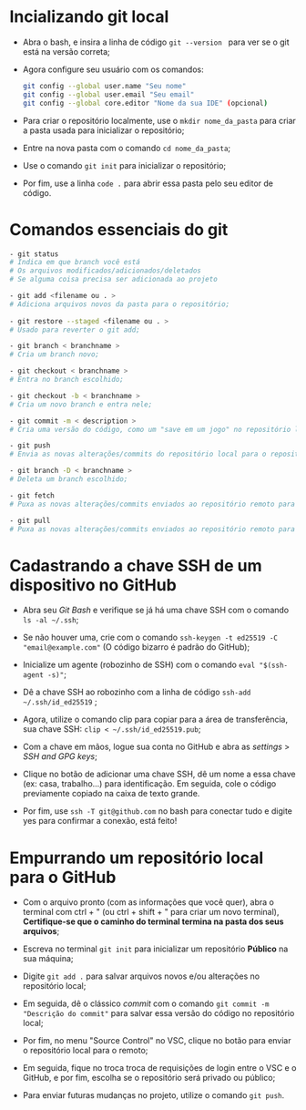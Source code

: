 # Incializando git local

- Abra o bash, e insira a linha de código `git --version `  para ver se o git está na versão correta; 

- Agora configure seu usuário com os comandos:
    ```bash
    git config --global user.name "Seu nome"
    git config --global user.email "Seu email"
    git config --global core.editor "Nome da sua IDE" (opcional)
    ```
- Para criar o repositório localmente, use o `mkdir nome_da_pasta` para criar a pasta usada para inicializar o repositório;

- Entre na nova pasta com o comando `cd nome_da_pasta`;

- Use o comando `git init` para inicializar o repositório;

- Por fim, use a linha `code .` para abrir essa pasta pelo seu editor de código.

# Comandos essenciais do git
```bash
- git status
# Indica em que branch você está
# Os arquivos modificados/adicionados/deletados
# Se alguma coisa precisa ser adicionada ao projeto

- git add <filename ou . >
# Adiciona arquivos novos da pasta para o repositório;
 
- git restore --staged <filename ou . >
# Usado para reverter o git add;

- git branch < branchname >
# Cria um branch novo;

- git checkout < branchname >
# Entra no branch escolhido;

- git checkout -b < branchname >
# Cria um novo branch e entra nele;

- git commit -m < description >
# Cria uma versão do código, como um "save em um jogo" no repositório local, junto com uma descrição;

- git push
# Envia as novas alterações/commits do repositório local para o repositório local;

- git branch -D < branchname >
# Deleta um branch escolhido;

- git fetch
# Puxa as novas alterações/commits enviados ao repositório remoto para seu repositório local mas não altera seu código;

- git pull
# Puxa as novas alterações/commits enviados ao repositório remoto para seu repositório local E altera seu código para a versão mais recente puxada pelo comando;
```

# Cadastrando a chave SSH de um dispositivo no GitHub

- Abra seu *Git Bash* e verifique se já há uma chave SSH com o comando ```ls -al ~/.ssh```;

- Se não houver uma, crie com o comando ```ssh-keygen -t ed25519 -C "email@example.com"``` (O código bizarro é padrão do GitHub);

- Inicialize um agente (robozinho de SSH) com o comando ```eval "$(ssh-agent -s)"```;

- Dê a chave SSH ao robozinho com a linha de código ```ssh-add ~/.ssh/id_ed25519``` ;

- Agora, utilize o comando clip para copiar para a área de transferência, sua chave SSH: ```clip < ~/.ssh/id_ed25519.pub```;

- Com a chave em mãos, logue sua conta no GitHub e abra as *settings* > *SSH and GPG keys*;

- Clique no botão de adicionar uma chave SSH, dê um nome a essa chave (ex: casa, trabalho...) para identificação. Em seguida, cole o código previamente copiado na caixa de texto grande.

- Por fim, use ```ssh -T git@github.com``` no bash para conectar tudo e digite yes para confirmar a conexão, está feito!

# Empurrando um repositório local para o GitHub

- Com o arquivo pronto (com as informações que você quer), abra o terminal com ctrl + " (ou ctrl + shift + " para criar um novo terminal), **Certifique-se que o caminho do terminal termina na pasta dos seus arquivos**;

- Escreva no terminal ```git init``` para inicializar um repositório **Público** na sua máquina;

- Digite ```git add .``` para salvar arquivos novos e/ou alterações no repositório local;

- Em seguida, dê o clássico *commit* com o comando ```git commit -m "Descrição do commit"``` para salvar essa versão do código no repositório local;

- Por fim, no menu "Source Control" no VSC, clique no botão para enviar o repositório local para o remoto;

- Em seguida, fique no troca troca de requisições de login entre o VSC e o GitHub, e por fim, escolha se o repositório será privado ou público;

- Para enviar futuras mudanças no projeto, utilize o comando ```git push```.